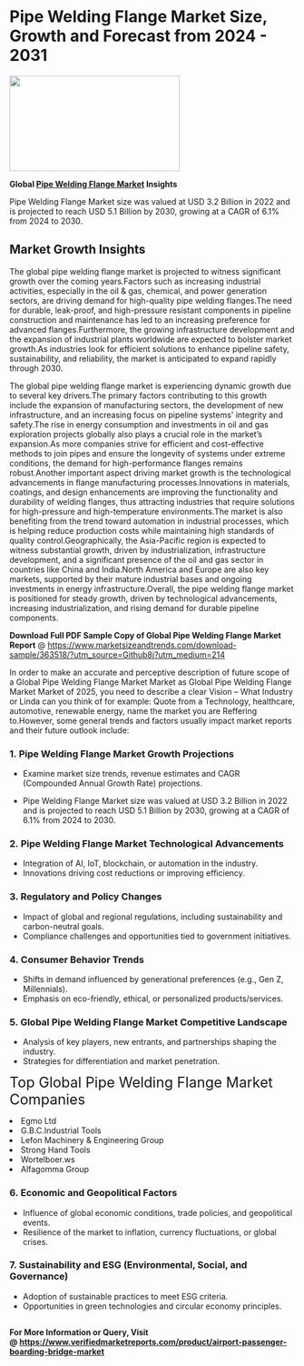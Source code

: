 <H1>Pipe Welding Flange Market Size, Growth and Forecast from 2024 - 2031</H1><img class="aligncenter size-medium wp-image-584254" src="https://thirdeyenews.in/wp-content/uploads/2024/09/Global-Market-Research-300x168.jpeg" alt="" width="300" height="168" /><p><strong>Global&nbsp;<a href="https://www.marketsizeandtrends.com/download-sample/363518/?utm_source=Github8j?utm_medium=214">Pipe Welding Flange Market</a> Insights</strong></p><p>Pipe Welding Flange Market size was valued at USD 3.2 Billion in 2022 and is projected to reach USD 5.1 Billion by 2030, growing at a CAGR of 6.1% from 2024 to 2030.</p><p><h2>Market Growth Insights</h2> <p>The global pipe welding flange market is projected to witness significant growth over the coming years.Factors such as increasing industrial activities, especially in the oil & gas, chemical, and power generation sectors, are driving demand for high-quality pipe welding flanges.The need for durable, leak-proof, and high-pressure resistant components in pipeline construction and maintenance has led to an increasing preference for advanced flanges.Furthermore, the growing infrastructure development and the expansion of industrial plants worldwide are expected to bolster market growth.As industries look for efficient solutions to enhance pipeline safety, sustainability, and reliability, the market is anticipated to expand rapidly through 2030.</p> <p>The global pipe welding flange market is experiencing dynamic growth due to several key drivers.The primary factors contributing to this growth include the expansion of manufacturing sectors, the development of new infrastructure, and an increasing focus on pipeline systems' integrity and safety.The rise in energy consumption and investments in oil and gas exploration projects globally also plays a crucial role in the market’s expansion.As more companies strive for efficient and cost-effective methods to join pipes and ensure the longevity of systems under extreme conditions, the demand for high-performance flanges remains robust.Another important aspect driving market growth is the technological advancements in flange manufacturing processes.Innovations in materials, coatings, and design enhancements are improving the functionality and durability of welding flanges, thus attracting industries that require solutions for high-pressure and high-temperature environments.The market is also benefiting from the trend toward automation in industrial processes, which is helping reduce production costs while maintaining high standards of quality control.Geographically, the Asia-Pacific region is expected to witness substantial growth, driven by industrialization, infrastructure development, and a significant presence of the oil and gas sector in countries like China and India.North America and Europe are also key markets, supported by their mature industrial bases and ongoing investments in energy infrastructure.Overall, the pipe welding flange market is positioned for steady growth, driven by technological advancements, increasing industrialization, and rising demand for durable pipeline components.</p> <p><span class=""><strong>Download Full PDF Sample Copy of Global Pipe Welding Flange Market Report</strong> @ <a href="https://www.marketsizeandtrends.com/download-sample/363518/?utm_source=Github8j?utm_medium=214" target="_blank">https://www.marketsizeandtrends.com/download-sample/363518/?utm_source=Github8j?utm_medium=214</a></span></p><p>In order to make an accurate and perceptive description of future scope of a Global&nbsp;Pipe Welding Flange Market Market as Global&nbsp;Pipe Welding Flange Market Market of 2025, you need to describe a clear Vision &ndash; What Industry or Linda can you think of for example: Quote from a Technology, healthcare, automotive, renewable energy, name the market you are Reffering to.However, some general trends and factors usually impact market reports and their future outlook include:</p><h3>1.&nbsp;<strong>Pipe Welding Flange Market Growth Projections</strong></h3><ul><li>Examine market size trends, revenue estimates and CAGR (Compounded Annual Growth Rate) projections.</li><li><p>Pipe Welding Flange Market size was valued at USD 3.2 Billion in 2022 and is projected to reach USD 5.1 Billion by 2030, growing at a CAGR of 6.1% from 2024 to 2030.</p></li></ul><h3>2.&nbsp;<strong>Pipe Welding Flange Market Technological Advancements</strong></h3><ul><li>Integration of AI, IoT, blockchain, or automation in the industry.</li><li>Innovations driving cost reductions or improving efficiency.</li></ul><h3>3.&nbsp;<strong>Regulatory and Policy Changes</strong></h3><ul><li>Impact of global and regional regulations, including sustainability and carbon-neutral goals.</li><li>Compliance challenges and opportunities tied to government initiatives.</li></ul><h3>4.&nbsp;<strong>Consumer Behavior Trends</strong></h3><ul><li>Shifts in demand influenced by generational preferences (e.g., Gen Z, Millennials).</li><li>Emphasis on eco-friendly, ethical, or personalized products/services.</li></ul><h3>5.&nbsp;<strong>Global Pipe Welding Flange Market Competitive Landscape</strong></h3><ul><li>Analysis of key players, new entrants, and partnerships shaping the industry.</li><li>Strategies for differentiation and market penetration.</li></ul><p data-pm-slice="1 1 []"><span style="color: inherit; font-family: inherit; font-size: 25px;">Top Global Pipe Welding Flange Market Companies</span></p><div class="" data-test-id=""><p><li>Egmo Ltd</li><li> G.B.C.Industrial Tools</li><li> Lefon Machinery & Engineering Group</li><li> Strong Hand Tools</li><li> Wortelboer.ws</li><li> Alfagomma Group</li></p></div><h3>6.&nbsp;<strong>Economic and Geopolitical Factors</strong></h3><ul><li>Influence of global economic conditions, trade policies, and geopolitical events.</li><li>Resilience of the market to inflation, currency fluctuations, or global crises.</li></ul><h3>7.&nbsp;<strong>Sustainability and ESG (Environmental, Social, and Governance)</strong></h3><ul><li>Adoption of sustainable practices to meet ESG criteria.</li><li>Opportunities in green technologies and circular economy principles.</li></ul><h2><strong style="font-size: 14px;">For More Information or Query, Visit @&nbsp;</strong><a style="background-color: #ffffff; font-size: 14px;" href="https://www.marketsizeandtrends.com/report/pipe-welding-flange-market/" target="_blank">https://www.verifiedmarketreports.com/product/airport-passenger-boarding-bridge-market</a></h2>